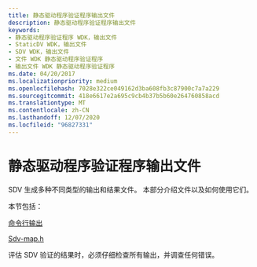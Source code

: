 ```yaml
---
title: 静态驱动程序验证程序输出文件
description: 静态驱动程序验证程序输出文件
keywords:
- 静态驱动程序验证程序 WDK，输出文件
- StaticDV WDK，输出文件
- SDV WDK，输出文件
- 文件 WDK 静态驱动程序验证程序
- 输出文件 WDK 静态驱动程序验证程序
ms.date: 04/20/2017
ms.localizationpriority: medium
ms.openlocfilehash: 7028e322ce049162d3ba608fb3c87900c7a7a229
ms.sourcegitcommit: 418e6617e2a695c9cb4b37b5b60e264760858acd
ms.translationtype: MT
ms.contentlocale: zh-CN
ms.lasthandoff: 12/07/2020
ms.locfileid: "96827331"
---
```

# <a name="static-driver-verifier-output-files"></a>静态驱动程序验证程序输出文件


SDV 生成多种不同类型的输出和结果文件。 本部分介绍文件以及如何使用它们。

本节包括：

[命令行输出](command-line-output.md)

[Sdv-map.h](sdv-map-h.md)

评估 SDV 验证的结果时，必须仔细检查所有输出，并调查任何错误。

 

 





